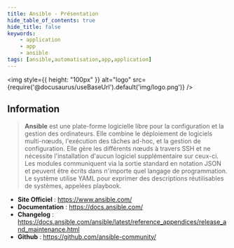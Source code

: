 ```yaml
---
title: Ansible - Présentation
hide_table_of_contents: true
hide_title: false
keywords:
    - application
    - app
    - ansible
tags: [ansible,automatisation,app,application]
---
```


<img style={{ height: "100px" }} alt="logo" src={require('@docusaurus/useBaseUrl').default('img/logo.png')} />

## Information

> <i class="fa-solid fa-quote-left"></i> **Ansible** est une plate-forme logicielle libre pour la configuration et la gestion des ordinateurs. Elle combine le déploiement de logiciels multi-nœuds, l'exécution des tâches ad-hoc, et la gestion de configuration. Elle gère les différents nœuds à travers SSH et ne nécessite l'installation d'aucun logiciel supplémentaire sur ceux-ci. Les modules communiquent via la sortie standard en notation JSON et peuvent être écrits dans n'importe quel langage de programmation. Le système utilise YAML pour exprimer des descriptions réutilisables de systèmes, appelées playbook. <i class="fa-solid fa-quote-left fa-rotate-180"></i>


- <i class="fa-solid fa-globe"></i> **Site Officiel** : https://www.ansible.com/
- <i class="fa-solid fa-book"></i> **Documentation** : https://docs.ansible.com/
- <i class="fa-solid fa-file-circle-question"></i> **Changelog** : https://docs.ansible.com/ansible/latest/reference_appendices/release_and_maintenance.html
- <i class="fa-brands fa-github"></i> **Github** : https://github.com/ansible-community/
